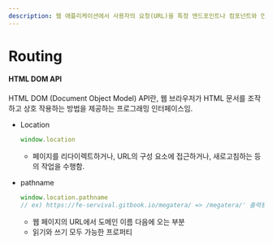 ```yaml
---
description: 웹 애플리케이션에서 사용자의 요청(URL)을 특정 엔드포인트나 컴포넌트와 연결하는 과정
---
```


# Routing

#### HTML DOM API

HTML DOM (Document Object Model) API란, 웹 브라우저가 HTML 문서를 조작하고 상호 작용하는 방법을 제공하는 프로그래밍 인터페이스임.

*   Location

    ```javascript
    window.location
    ```

    * 페이지를 리다이렉트하거나, URL의 구성 요소에 접근하거나, 새로고침하는 등의 작업을 수행함.
*   pathname

    ```javascript
    window.location.pathname
    // ex) https://fe-servival.gitbook.io/megatera/ => /megatera/' 출력됨
    ```

    * 웹 페이지의 URL에서 도메인 이름 다음에 오는 부분
    * 읽기와 쓰기 모두 가능한 프로퍼티

